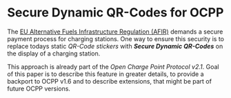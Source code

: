 # Secure Dynamic QR-Codes for OCPP

The [EU Alternative Fuels Infrastructure Regulation (AFIR)](https://transport.ec.europa.eu/transport-themes/clean-transport/alternative-fuels-sustainable-mobility-europe/alternative-fuels-infrastructure_en) demands a secure payment process for charging stations. One way to ensure this security is to replace todays static *QR-Code stickers* with ***Secure Dynamic QR-Codes*** on the display of a charging station.
 
This approach is already part of the *Open Charge Point Protocol v2.1*. Goal of this paper is to describe this feature in greater details, to provide a backport to OCPP v1.6 and to describe extensions, that might be part of future OCPP versions.




